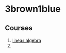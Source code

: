 # 3brown1blue

## Courses
1. [linear algebra](SKILLS/Machine_learning/maths/3brown1blue/linear_algebra.md)
2. 
